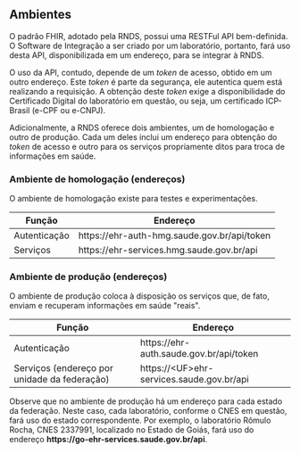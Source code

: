 ## Ambientes

O padrão FHIR, adotado pela RNDS, possui uma RESTFul API bem-definida. 
O Software de Integração a ser criado por um laboratório, portanto, fará 
uso desta API, disponibilizada em um endereço, para se integrar à RNDS.

O uso da API, contudo, depende de um _token_ de acesso, obtido em um outro
endereço. Este _token_ é parte da segurança, ele autentica quem está 
realizando a requisição. A obtenção deste _token_ exige a disponibilidade 
do Certificado Digital do laboratório em questão, ou seja, um certificado
ICP-Brasil (e-CPF ou e-CNPJ).

Adicionalmente, a RNDS oferece dois ambientes, um de homologação e outro de produção.
Cada um deles inclui um endereço para obtenção do _token_ de acesso e
outro para os serviços propriamente ditos para troca de informações em saúde.

### Ambiente de homologação (endereços)

O ambiente de homologação existe para testes e experimentações.

| Função       | Endereço                                                                         |
|--------------|----------------------------------------------------------------------------------|
| Autenticação | https<span>:</span>//ehr-auth-hmg.saude.gov.br/api/token                         |
| Serviços     | https<span>:</span>//ehr-services.hmg.saude.gov.br/api |


### Ambiente de produção (endereços)

O ambiente de produção coloca à disposição os serviços que, de fato,
enviam e recuperam informações em saúde "reais".

| Função       | Endereço                                                                         |
|--------------|----------------------------------------------------------------------------------|
| Autenticação | https<span>:</span>//ehr-auth.saude.gov.br/api/token                         |
| Serviços (endereço por unidade da federação)     | https<span>:</span>//&lt;UF&gt;ehr-services.saude.gov.br/api |

Observe que no ambiente de produção há um endereço para cada estado da federação. 
Neste caso, cada laboratório, conforme o CNES em questão, fará uso do estado correspondente. 
Por exemplo, o laboratório Rômulo Rocha, CNES 2337991, localizado no Estado de Goiás, fará uso do
endereço **https<span>:</span>//go-ehr-services.saude.gov.br/api**. 
